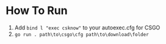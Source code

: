 # How To Run
1. Add `bind l "exec csknow"` to your autoexec.cfg for CSGO
2. `go run . path\to\csgo\cfg path\to\download\folder`
